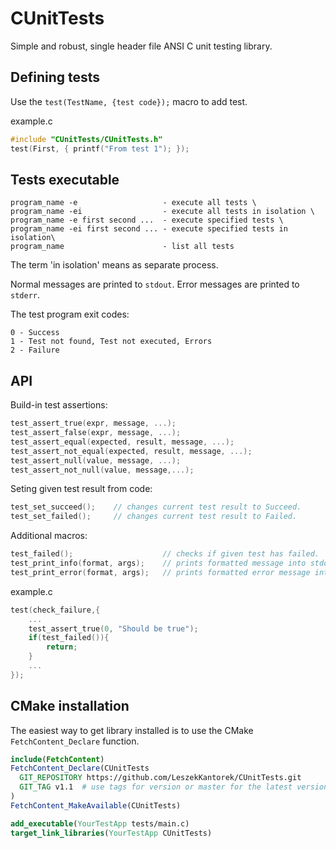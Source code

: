 # CUnitTests
Simple and robust, single header file ANSI C unit testing library.

## Defining tests
Use the `test(TestName, {test code});` macro to add test.

example.c
``` c
#include "CUnitTests/CUnitTests.h"
test(First, { printf("From test 1"); });
```

## Tests executable
```
program_name -e                   - execute all tests \
program_name -ei                  - execute all tests in isolation \
program_name -e first second ...  - execute specified tests \
program_name -ei first second ... - execute specified tests in isolation\
program_name                      - list all tests
```
The term 'in isolation' means as separate process.

Normal messages are printed to `stdout`.
Error messages are printed to `stderr`. 

The test program exit codes:
```
0 - Success
1 - Test not found, Test not executed, Errors
2 - Failure
```

## API
Build-in test assertions: 
``` c
test_assert_true(expr, message, ...);				
test_assert_false(expr, message, ...);				
test_assert_equal(expected, result, message, ...);	
test_assert_not_equal(expected, result, message, ...);
test_assert_null(value, message, ...);
test_assert_not_null(value, message,...);
```
Seting given test result from code:
``` c
test_set_succeed();    // changes current test result to Succeed.
test_set_failed();     // changes current test result to Failed. 
```
Additional macros:
``` c
test_failed();                    // checks if given test has failed.
test_print_info(format, args);    // prints formatted message into stdout.
test_print_error(format, args);   // prints formatted error message into stderr.
```

example.c
``` c
test(check_failure,{
    ...
    test_assert_true(0, "Should be true");
    if(test_failed()){
        return;
    }
    ...
});
```

## CMake installation
The easiest way to get library installed is to use the CMake `FetchContent_Declare` function.
``` CMake
include(FetchContent)
FetchContent_Declare(CUnitTests
  GIT_REPOSITORY https://github.com/LeszekKantorek/CUnitTests.git
  GIT_TAG v1.1  # use tags for version or master for the latest version 
)
FetchContent_MakeAvailable(CUnitTests)

add_executable(YourTestApp tests/main.c)
target_link_libraries(YourTestApp CUnitTests)
```
